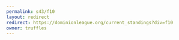 ```yaml
---
permalink: s43/f10
layout: redirect
redirect: https://dominionleague.org/current_standings?div=f10
owner: truffles
---
```


